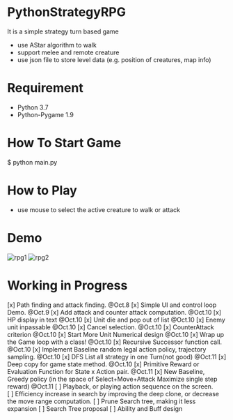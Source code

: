 # PythonStrategyRPG
It is a simple strategy turn based game
* use AStar algorithm to walk
* support melee and remote creature
* use json file to store level data (e.g. position of creatures, map info)

# Requirement
* Python 3.7
* Python-Pygame 1.9

# How To Start Game
$ python main.py

# How to Play
* use mouse to select the active creature to walk or attack 

# Demo
![rpg1](https://raw.githubusercontent.com/marblexu/PythonStrategyRPG/master/demo/rpg1.png)
![rpg2](https://raw.githubusercontent.com/marblexu/PythonStrategyRPG/master/demo/rpg2.png)

# Working in Progress

[x] Path finding and attack finding. @Oct.8
[x] Simple UI and control loop Demo. @Oct.9
[x] Add attack and counter attack computation. @Oct.10 
[x] HP display in text @Oct.10
[x] Unit die and pop out of list @Oct.10
[x] Enemy unit inpassable @Oct.10
[x] Cancel selection. @Oct.10
[x] CounterAttack criterion @Oct.10
[x] Start More Unit Numerical design @Oct.10
[x] Wrap up the Game loop with a class! @Oct.10
[x] Recursive Successor function call. @Oct.10
[x] Implement Baseline random legal action policy, trajectory sampling. @Oct.10
[x] DFS List all strategy in one Turn(not good) @Oct.11
[x] Deep copy for game state method.  @Oct.10
[x] Primitive Reward or Evaluation Function for State x Action pair. @Oct.11
[x] New Baseline, Greedy policy (in the space of Select+Move+Attack Maximize single step reward) @Oct.11
[ ] Playback, or playing action sequence on the screen.  
[ ] Efficiency increase in search by improving the deep clone, or decrease the move range computation. 
[ ] Prune Search tree, making it less expansion
[ ] Search Tree proposal
[ ] Ability and Buff design